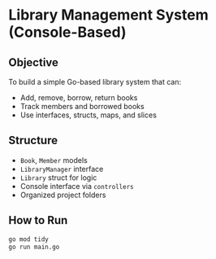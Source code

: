 # Library Management System (Console-Based)

## Objective

To build a simple Go-based library system that can:
- Add, remove, borrow, return books
- Track members and borrowed books
- Use interfaces, structs, maps, and slices

## Structure

- `Book`, `Member` models
- `LibraryManager` interface
- `Library` struct for logic
- Console interface via `controllers`
- Organized project folders

## How to Run

```sh
go mod tidy
go run main.go

